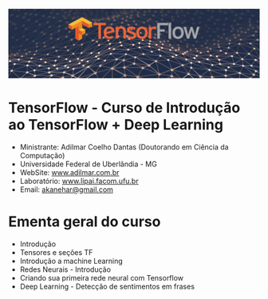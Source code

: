 ![alt text](https://raw.githubusercontent.com/Adilmar/TensorFlow1/master/images/banner.jpg)

# TensorFlow - Curso de Introdução ao TensorFlow + Deep Learning

- Ministrante: Adilmar Coelho Dantas (Doutorando em Ciência da Computação)
- Universidade Federal de Uberlândia - MG
- WebSite: www.adilmar.com.br
- Laboratório: www.lipai.facom.ufu.br
- Email: akanehar@gmail.com

# Ementa geral do curso 

- Introdução
- Tensores e seções TF
- Introdução a machine Learning
- Redes Neurais - Introdução
- Criando sua primeira rede neural com Tensorflow
- Deep Learning - Detecção de sentimentos em frases

